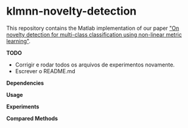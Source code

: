 # klmnn-novelty-detection

This repository contains the Matlab implementation of our paper ["On novelty detection for multi-class classification using non-linear metric learning"](https://doi.org/10.1016/j.eswa.2020.114193).

**TODO**
* Corrigir e rodar todos os arquivos de experimentos novamente.
* Escrever o README.md

**Dependencies**

**Usage**

**Experiments**

**Compared Methods**

